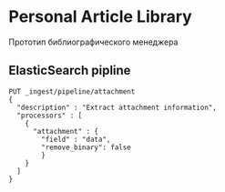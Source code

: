 # Personal Article Library

Прототип библиографического менеджера

## ElasticSearch pipline

```
PUT _ingest/pipeline/attachment
{
  "description" : "Extract attachment information",
  "processors" : [
    {
      "attachment" : {
        "field" : "data",
        "remove_binary": false
        }
    }
  ]
}
```